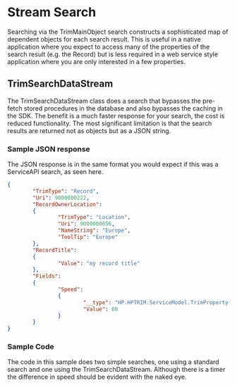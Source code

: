 ﻿# Stream Search
Searching via the TrimMainObject search constructs a sophisticated map of dependent objects for each search result.  This is useful in a native application where you expect to access many of the properties of the search result (e.g. the Record) but is less required in a web service style application where you are only interested in a few properties.


## TrimSearchDataStream
The TrimSearchDataStream class does a search that bypasses the pre-fetch stored procedures in the database and also bypasses the caching in the SDK.  The benefit is a much faster response for your search, the cost is reduced functionality.  The most significant limitation is that the search results are returned not as objects but as a JSON string.

### Sample JSON response
The JSON response is in the same format you would expect if this was a ServiceAPI search, as seen here.

```.json
{
        "TrimType": "Record",
        "Uri": 9000000222,
        "RecordOwnerLocation":
        {
                "TrimType": "Location",
                "Uri": 9000000056,
                "NameString": "Europe",
                "ToolTip": "Europe"
        },
        "RecordTitle":
        {
                "Value": "my record title"
        },
        "Fields":
        {
                "Speed":
                {
                        "__type": "HP.HPTRIM.ServiceModel.TrimProperty`1[[System.Int32, mscorlib]], HP.HPTRIM.ServiceAPI.Model",
                        "Value": 60
                }
        }
}
```

### Sample Code
The code in this sample does two simple searches, one using a standard search and one using the TrimSearchDataStream.  Although there is a timer the difference in speed should be evident with the naked eye.
